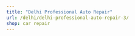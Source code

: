 ```yaml
---
title: "Delhi Professional Auto Repair"
url: /delhi/delhi-professional-auto-repair-3/
shop: car repair
---
```

